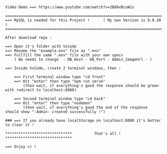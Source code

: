 
    Vidéo Demo ==> https://www.youtube.com/watch?v=2B86xBcuW1s

    ==============================================================================================================
    ==> MySQL is needed for this Project !      ( My own Version is 8.0.20 )
    ==============================================================================================================

    After download repo :

    ==> Open it's folder with VsCode
    ==> Rename the "example.env" file as ".env"
    ==> Fullfill the same ".env" file with your own specs
        ( No needs to change  - DB_Host - DB_Port - Admin_ImageUrl - )

    ==> Inside VsCode, create 2 terminal windows, then :
    
        ==> First terminal window type "cd front"
        ==> Hit "enter" then type "npm run serve"
            (then wait, if everything's good the response should be green with redirect to localhost:8080)

        ==> Second terminal window type "cd back"
        ==> Hit "enter" then type "nodemon"
            (then wait, if everything's good the end of the response should show "-Admin- created successfully !")
    
    ### ==> If you already have localStorage on localhost:8080 it's better to clear it !

    ******************************          That's all !        ******************************
    
    ==> Enjoy =) !
